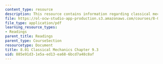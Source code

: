 ```yaml
---
content_type: resource
description: This resource contains information regarding classical mechanics.
file: https://ol-ocw-studio-app-production.s3.amazonaws.com/courses/8-01sc-classical-mechanics-fall-2016/885e91d31e5aed13ea686bcd7a48c8af_MIT8_01F16_chapter9.3.pdf
file_type: application/pdf
learning_resource_types:
- Readings
parent_title: Readings
parent_type: CourseSection
resourcetype: Document
title: 8.01 Classical Mechanics Chapter 9.3
uid: 885e91d3-1e5a-ed13-ea68-6bcd7a48c8af
---
```

